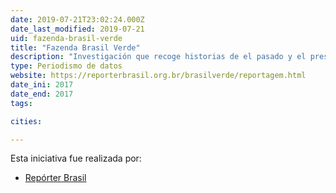 ```yaml
---
date: 2019-07-21T23:02:24.000Z
date_last_modified: 2019-07-21
uid: fazenda-brasil-verde
title: "Fazenda Brasil Verde"
description: "Investigación que recoge historias de el pasado y el presente de trabajadores esclavizados en Brasil y expone los avances y las derrotas de Brasil en la lucha contra este crimen."
type: Periodismo de datos
website: https://reporterbrasil.org.br/brasilverde/reportagem.html
date_ini: 2017
date_end: 2017
tags:

cities: 

---
```


Esta iniciativa fue realizada por:

- [Repórter Brasil](/organizaciones/reporter-brasil)
